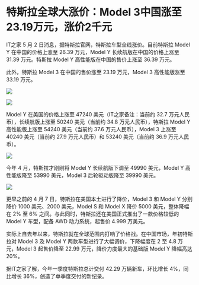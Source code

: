 # 特斯拉全球大涨价：Model 3中国涨至23.19万元，涨价2千元

IT之家 5 月 2 日消息，据特斯拉官网，特斯拉车型全线涨价。目前特斯拉 Model Y 在中国的价格上涨至 26.39 万元，Model Y
长续航版在中国的价格上涨至 31.39 万元。特斯拉 Model Y 高性能版在中国的售价上涨至 36.39 万元。

此外，特斯拉 Model 3 在中国的售价涨至 23.19 万元，Model 3 高性能版涨至 33.19 万元。

![](https://inews.gtimg.com/om_bt/OmmpSg85OBoWxL1nOM5eDTTZ7iqEuUtlwdj5VqeQBJ7oYAA/1000)

![](https://inews.gtimg.com/om_bt/OyyzHi6iZG2Ftz5b5Wu9Qaf4tdXdsrq8H1dGczNmy5YUAAA/1000)

Model Y 在美国的价格上涨至 47240 美元（IT之家备注：当前约 32.7 万元人民币），长续航版上涨至 50240 美元（当前约 34.8
万元人民币），特斯拉 Model Y 高性能版上涨至 54240 美元（当前约 37.6 万元人民币），Model 3 上涨至 40240 美元（当前约
27.9 万元人民币）和 53240 美元（当前约 36.9 万元人民币）。

![](https://inews.gtimg.com/om_bt/OJJlsNkYBwl6-sMIgquu7QemXfl1vyoduukkZt8fyID_oAA/1000)

今年 4 月，特斯拉才刚刚将 Model Y 长续航版下调至 49990 美元，Model Y 高性能版降至 53990 美元，Model 3
后轮驱动版降至 39990 美元。

![](https://inews.gtimg.com/om_bt/Og7NAC7WAPYDhAMGBOORZkCmnf4cnPzMzfWb6H0JFLbo8AA/1000)

更早之前的 4 月 7 日，特斯拉在美国本土进行了降价，Model 3 和 Model Y 分别降价 1000 美元、2000 美元，Model S 和
Model X 降价 5000 美元，整体降幅在 2% 至 6% 之间。与此同时，特斯拉还在美国正式推出了一款价格较低的 Model Y 车型，配备 AWD
动力系统，起售价 4.999 万美元。

实际上自去年以来，特斯拉就在全球范围内打响了价格战。在中国市场，年初特斯拉对 Model 3 及 Model Y 两款车型进行了大幅调价，下降幅度在 2 至
4.8 万元，Model 3 起售价降至 22.99 万元，降价力度最大的基础版 Model Y 降幅高达 20%。

据IT之家了解，今年一季度特斯拉总计交付 42.29 万辆新车，环比增长 4%，同比增长 36%，创造了单季度交付的新纪录。

